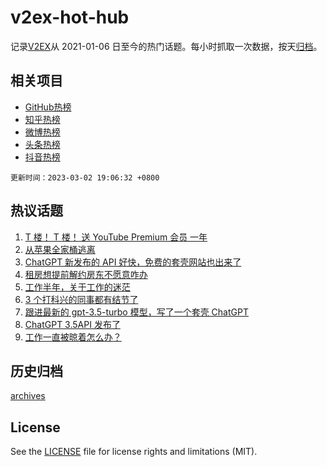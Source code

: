 # v2ex-hot-hub

 记录[V2EX](https://www.v2ex.com/)从 2021-01-06 日至今的热门话题。每小时抓取一次数据，按天[归档](archives)。
 
 ## 相关项目

- [GitHub热榜](https://github.com/lonnyzhang423/github-hot-hub)
- [知乎热榜](https://github.com/lonnyzhang423/zhihu-hot-hub)
- [微博热榜](https://github.com/lonnyzhang423/weibo-hot-hub)
- [头条热榜](https://github.com/lonnyzhang423/toutiao-hot-hub)
- [抖音热榜](https://github.com/lonnyzhang423/douyin-hot-hub)


 `更新时间：2023-03-02 19:06:32 +0800`

## 热议话题

1. [T 楼！ T 楼！ 送 YouTube Premium 会员 一年](https://www.v2ex.com/t/920425)
1. [从苹果全家桶逃离](https://www.v2ex.com/t/920407)
1. [ChatGPT 新发布的 API 好快，免费的套壳网站也出来了](https://www.v2ex.com/t/920519)
1. [租房想提前解约房东不愿意咋办](https://www.v2ex.com/t/920355)
1. [工作半年，关于工作的迷茫](https://www.v2ex.com/t/920361)
1. [3 个打科兴的同事都有结节了](https://www.v2ex.com/t/920426)
1. [跟进最新的 gpt-3.5-turbo 模型，写了一个套壳 ChatGPT](https://www.v2ex.com/t/920489)
1. [ChatGPT 3.5API 发布了](https://www.v2ex.com/t/920333)
1. [工作一直被晾着怎么办？](https://www.v2ex.com/t/920366)

## 历史归档

[archives](archives)

## License

See the [LICENSE](LICENSE) file for license rights and limitations (MIT).
